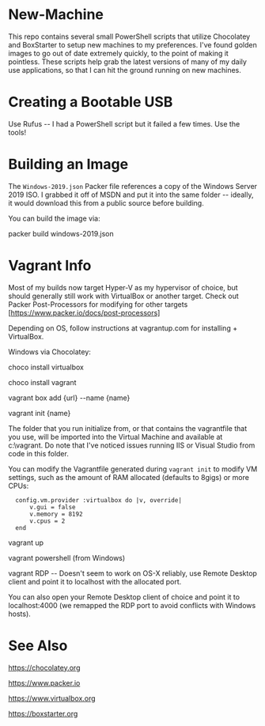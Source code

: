 New-Machine
===========

This repo contains several small PowerShell scripts that utilize Chocolatey and BoxStarter to setup new machines to my preferences. I've found golden images to go out of date extremely quickly, to the point of making it pointless. These scripts help grab the latest versions of many of my daily use applications, so that I can hit the ground running on new machines.

# Creating a Bootable USB

Use Rufus -- I had a PowerShell script but it failed a few times. Use the tools!

# Building an Image

The `Windows-2019.json` Packer file references a copy of the Windows Server 2019 ISO. I grabbed it off of MSDN and put it into the same folder -- ideally, it would download this from a public source before building.

You can build the image via:

packer build windows-2019.json

# Vagrant Info

Most of my builds now target Hyper-V as my hypervisor of choice, but should generally still work with VirtualBox or another target. Check out Packer Post-Processors for modifying for other targets [https://www.packer.io/docs/post-processors]

Depending on OS, follow instructions at vagrantup.com for installing + VirtualBox.

Windows via Chocolatey: 

choco install virtualbox

choco install vagrant

vagrant box add {url} --name {name}

vagrant init {name}

The folder that you run initialize from, or that contains the vagrantfile that you use, will be imported into the Virtual Machine and available at c:\vagrant. Do note that I've noticed issues running IIS or Visual Studio from code in this folder.

You can modify the Vagrantfile generated during `vagrant init` to modify VM settings, such as the amount of RAM allocated (defaults to 8gigs) or more CPUs:

```
  config.vm.provider :virtualbox do |v, override|
      v.gui = false
      v.memory = 8192
      v.cpus = 2
  end
```

vagrant up

vagrant powershell (from Windows)

vagrant RDP -- Doesn't seem to work on OS-X reliably, use Remote Desktop client and point it to localhost with the allocated port.

You can also open your Remote Desktop client of choice and point it to localhost:4000 (we remapped the RDP port to avoid conflicts with Windows hosts).

# See Also

https://chocolatey.org

https://www.packer.io

https://www.virtualbox.org

https://boxstarter.org
